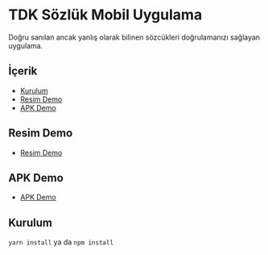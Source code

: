 # TDK Sözlük Mobil Uygulama


Doğru sanılan ancak yanlış olarak bilinen sözcükleri doğrulamanızı sağlayan uygulama.

## İçerik

- [Kurulum](#kurulum)
- [Resim Demo](#resim-demo)
- [APK Demo](#apk-demo)

## Resim Demo
* [Resim Demo](https://api.iamtortue.com/sozluk/)

## APK Demo
* [APK Demo](https://drive.google.com/file/d/10Cf3SN_kW_giPavYxGK_RDTRDUkqDJri/view?usp=sharing)

## Kurulum

`yarn install` ya da `npm install`
